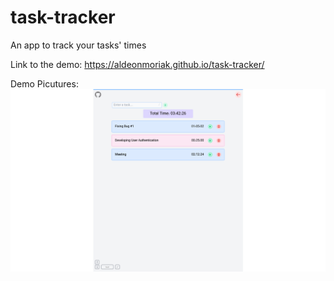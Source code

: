 # task-tracker

An app to track your tasks' times

Link to the demo: https://aldeonmoriak.github.io/task-tracker/

Demo Picutures:
![alt text](https://raw.githubusercontent.com/AldeonMoriak/task-tracker/main/src/assets/demoPictures/demo.png?raw=true)
